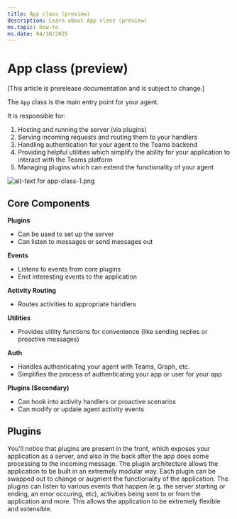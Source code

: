 ```yaml
---
title: App class (preview)
description: Learn about App class (preview)
ms.topic: how-to
ms.date: 04/30/2025
---
```


# App class (preview)

[This article is prerelease documentation and is subject to change.]

The `App` class is the main entry point for your agent.

It is responsible for:

1. Hosting and running the server (via plugins)
2. Serving incoming requests and routing them to your handlers
3. Handling authentication for your agent to the Teams backend
4. Providing helpful utilities which simplify the ability for your application to interact with the Teams platform
5. Managing plugins which can extend the functionality of your agent

![alt-text for app-class-1.png](~/assets/diagrams/app-class-1.png)

## Core Components

**Plugins**

- Can be used to set up the server
- Can listen to messages or send messages out

**Events**

- Listens to events from core plugins
- Emit interesting events to the application

**Activity Routing**

- Routes activities to appropriate handlers

**Utilities**

- Provides utility functions for convenience (like sending replies or proactive messages)

**Auth**

- Handles authenticating your agent with Teams, Graph, etc.
- Simplifies the process of authenticating your app or user for your app

**Plugins (Secondary)**

- Can hook into activity handlers or proactive scenarios
- Can modify or update agent activity events

## Plugins

You'll notice that plugins are present in the front, which exposes your application as a server, and also in the back after the app does some processing to the incoming message. The plugin architecture allows the application to be built in an extremely modular way. Each plugin can be swapped out to change or augment the functionality of the application. The plugins can listen to various events that happen (e.g. the server starting or ending, an error occuring, etc), activities being sent to or from the application and more. This allows the application to be extremely flexible and extensible.